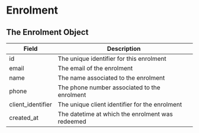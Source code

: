 # Enrolment

## The Enrolment Object

Field | Description
--------- | -----------
id | The unique identifier for this enrolment
email | The email of the enrolment
name | The name associated to the enrolment 
phone | The phone number associated to the enrolment
client_identifier | The unique client identifier for the enrolment
created_at | The datetime at which the enrolment was redeemed
